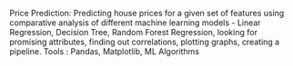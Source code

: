 Price Prediction: Predicting house prices for a given set of features using comparative analysis of different machine
learning models - Linear Regression, Decision Tree, Random Forest Regression, looking for promising attributes,
finding out correlations, plotting graphs, creating a pipeline. Tools : Pandas, Matplotlib, ML Algorithms
